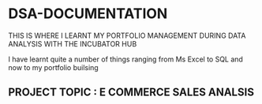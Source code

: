 # DSA-DOCUMENTATION
THIS IS WHERE I LEARNT MY PORTFOLIO MANAGEMENT DURING DATA ANALYSIS WITH THE INCUBATOR HUB
 
I have learnt quite a number of things ranging from Ms Excel to SQL and now to my portfolio builsing

 ## PROJECT TOPIC : E COMMERCE SALES ANALSIS
